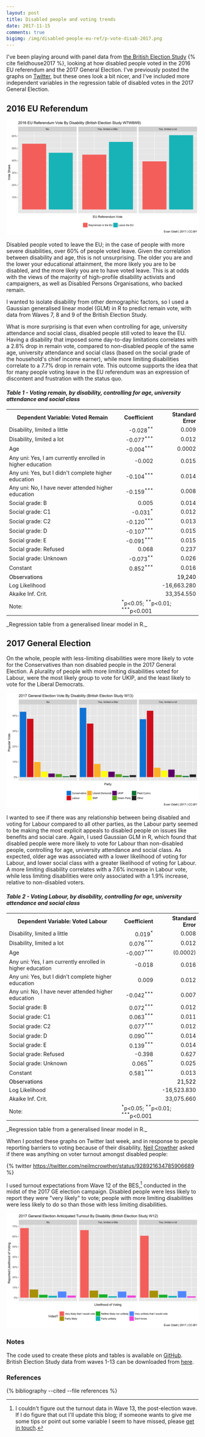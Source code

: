 ```yaml
---
layout: post
title: Disabled people and voting trends
date: 2017-11-15
comments: true
bigimg: /img/disabled-people-eu-ref/p-vote-disab-2017.png
---
```


I've been playing around with panel data from [the British Election Study](http://www.britishelectionstudy.com/data-object/british-election-study-combined-wave-1-13-internet-panel/) {% cite fieldhouse2017 %}, looking at how disabled people voted in the 2016 EU referendum and the 2017 General Election. I've previously posted the graphs on [Twitter](https://twitter.com/evanodell/status/928748930472513538), but these ones look a bit nicer, and I've included more independent variables in the regression table of disabled votes in the 2017 General Election.

## 2016 EU Referendum

<div class= "chart"><img src="/img/disabled-people-eu-ref/p-eu-vote-disab.png" alt=""></div>

Disabled people voted to leave the EU; in the case of people with more severe disabilities, over 60% of people voted leave. Given the correlation between disability and age, this is not unsurprising. The older you are and the lower your educational attainment, the more likely you are to be disabled, and the more likely you are to have voted leave. This is at odds with the views of the majority of high-profile disability activists and campaigners, as well as Disabled Persons Organisations, who backed remain.

I wanted to isolate disability from other demographic factors, so I used a Gaussian generalised linear model (GLM) in R to predict remain vote, with data from Waves 7, 8 and 9 of the British Election Study.

What is more surprising is that even when controlling for age, university attendance and social class, disabled people still voted to leave the EU. Having a disability that imposed some day-to-day limitations correlates with a 2.8% drop in remain vote, compared to non-disabled people of the same age, university attendance and social class (based on the social grade of the household's chief income earner), while more limiting disabilities correlate to a 7.7% drop in remain vote. This outcome supports the idea that for many people voting leave in the EU referendum was an expression of discontent and frustration with the status quo.


#### _Table 1 - Voting remain, by disability, controlling for age, university attendance and social class_
<table>
  <tr>
    <th>Dependent Variable: Voted Remain</th>
    <th style="text-align:right;">Coefficient</th>
    <th style="text-align:right;">Standard Error</th>
  </tr>
  <tr>
    <td>Disability, limited a little</td>
    <td style="text-align:right;">-0.028<sup>**</sup> </td>
    <td style="text-align:right;">0.009</td>
  </tr>
  <tr>
    <td>Disability, limited a lot</td>
    <td style="text-align:right;">-0.077<sup>***</sup></td>
    <td style="text-align:right;">0.012</td>
  </tr>
  <tr>
    <td>Age</td>
    <td style="text-align:right;">-0.004<sup>***</sup></td>
    <td style="text-align:right;">0.0002</td>
  </tr>
  <tr>
    <td>Any uni: Yes, I am currently enrolled in higher education</td>
    <td style="text-align:right;">-0.002</td>
    <td style="text-align:right;">0.015</td>
  </tr>
  <tr>
    <td>Any uni: Yes, but I didn't complete higher education</td>
    <td style="text-align:right;">-0.104<sup>***</sup></td>
    <td style="text-align:right;">0.014</td>
  </tr>
  <tr>
    <td>Any uni: No, I have never attended higher education</td>
    <td style="text-align:right;">-0.159<sup>***</sup></td>
    <td style="text-align:right;">0.008</td>
  </tr>
  <tr>
    <td>Social grade: B</td>
    <td style="text-align:right;">0.005</td>
    <td style="text-align:right;">0.014</td>
  </tr>
  <tr>
    <td>Social grade: C1</td>
    <td style="text-align:right;">-0.031<sup>*</sup></td>
    <td style="text-align:right;">0.012</td>
  </tr>
  <tr>
    <td>Social grade: C2</td>
    <td style="text-align:right;">-0.120<sup>***</sup></td>
    <td style="text-align:right;">0.013</td>
  </tr>
  <tr>
    <td>Social grade: D</td>
    <td style="text-align:right;">-0.107<sup>***</sup></td>
    <td style="text-align:right;">0.015</td>
  </tr>
  <tr>
    <td>Social grade: E</td>
    <td style="text-align:right;">-0.091<sup>***</sup></td>
    <td style="text-align:right;">0.015</td>
  </tr>
  <tr>
    <td>Social grade: Refused</td>
    <td style="text-align:right;">0.068</td>
    <td style="text-align:right;">0.237</td>
  </tr>
  <tr>
    <td>Social grade: Unknown</td>
    <td style="text-align:right;">-0.073<sup>**</sup></td>
    <td style="text-align:right;">0.026</td>
  </tr>
  <tr>
    <td>Constant</td>
    <td style="text-align:right;">0.852<sup>***</sup></td>
    <td style="text-align:right;">0.016</td>
  </tr>
  <tr style="border-top-width: 3px; color: black;">
    <td>Observations</td>
    <td style="text-align:right;" colspan="2">19,240</td>
  </tr>
  <tr>
    <td>Log Likelihood</td>
    <td style="text-align:right;" colspan="2">-16,663.280</td>
  </tr>
  <tr>
    <td>Akaike Inf. Crit.</td>
    <td style="text-align:right;" colspan="2">33,354.550</td>
  </tr>
  <tr>
    <td>Note:</td>
    <td colspan="2"><sup>*</sup>p&lt;0.05; <sup>**</sup>p&lt;0.01; <sup>***</sup>p&lt;0.001</td>
  </tr>
</table>
_Regression table from a generalised linear model in R._


## 2017 General Election

On the whole, people with less-limiting disabilities were more likely to vote for the Conservatives than non disabled people in the 2017 General Election. A plurality of people with more limiting disabilities voted for Labour, were the most likely group to vote for UKIP, and the least likely to vote for the Liberal Democrats.

<div class= "chart"><img src="/img/disabled-people-eu-ref/p-vote-disab-2017.png" alt=""></div>

I wanted to see if there was any relationship between being disabled and voting for Labour compared to all other parties, as the Labour party seemed to be making the most explicit appeals to disabled people on issues like benefits and social care. Again, I used Gaussian GLM in R, which found that disabled people were more likely to vote for Labour than non-disabled people, controlling for age, university attendance and social class. As expected, older age was associated with a lower likelihood of voting for Labour, and lower social class with a greater likelihood of voting for Labour. A more limiting disability correlates with a 7.6% increase in Labour vote, while less limiting disabilities were only associated with a 1.9% increase, relative to non-disabled voters.

#### _Table 2 - Voting Labour, by disability, controlling for age, university attendance and social class_
<table>
<tr>
  <th>Dependent Variable: Voted Labour</th>
  <th style="text-align:right;">Coefficient</th>
  <th style="text-align:right;">Standard Error</th>
</tr>
<tr>
  <td>Disability, limited a little</td>
  <td style="text-align:right">0.019<sup>*</sup></td>
  <td style="text-align:right">0.008</td>
</tr>
<tr>
  <td>Disability, limited a lot</td>
  <td style="text-align:right">0.076<sup>***</sup></td>
  <td style="text-align:right">0.012</td>
</tr>
<tr>
  <td>Age</td>
  <td style="text-align:right">-0.007<sup>***</sup></td>
  <td style="text-align:right">(0.0002)</td>
</tr>
<tr>
  <td>Any uni: Yes, I am currently enrolled in higher education</td>
  <td style="text-align:right">-0.018</td>
  <td style="text-align:right">0.016</td>
</tr>
<tr>
  <td>Any uni: Yes, but I didn’t complete higher education</td>
  <td style="text-align:right">0.009</td>
  <td style="text-align:right">0.012</td>
</tr>
<tr>
  <td>Any uni: No, I have never attended higher education</td>
  <td style="text-align:right">-0.042<sup>***</sup></td>
  <td style="text-align:right">0.007</td>
</tr>
<tr>
  <td>Social grade: B</td>
  <td style="text-align:right">0.072<sup>***</sup></td>
  <td style="text-align:right">0.012</td>
</tr>
<tr>
  <td>Social grade: C1</td>
  <td style="text-align:right">0.063<sup>***</sup></td>
  <td style="text-align:right">0.011</td>
</tr>
<tr>
  <td>Social grade: C2</td>
  <td style="text-align:right">0.077<sup>***</sup></td>
  <td style="text-align:right">0.012</td>
</tr>
<tr>
  <td>Social grade: D</td>
  <td style="text-align:right">0.090<sup>***</sup></td>
  <td style="text-align:right">0.014</td>
</tr>
<tr>
  <td>Social grade: E</td>
  <td style="text-align:right">0.139<sup>***</sup></td>
  <td style="text-align:right">0.014</td>
</tr>
<tr>
  <td>Social grade: Refused</td>
  <td style="text-align:right">-0.398</td>
  <td style="text-align:right">0.627</td>
</tr>
<tr>
  <td>Social grade: Unknown</td>
  <td style="text-align:right">0.065<sup>**</sup></td>
  <td style="text-align:right">0.025</td>
</tr>
<tr>
  <td>Constant</td>
  <td style="text-align:right">0.581<sup>***</sup></td>
  <td style="text-align:right">0.013</td>
</tr>
<tr style="border-top-width: 3px; color: black;">
  <td>Observations</td>
  <td style="text-align:right;" colspan="2">21,522</td>
</tr>
<tr>
  <td>Log Likelihood</td>
  <td style="text-align:right;" colspan="2">-16,523.830</td>
</tr>
<tr>
  <td>Akaike Inf. Crit.</td>
  <td style="text-align:right;" colspan="2">33,075.660</td>
</tr>
<tr>
  <td>Note:</td>
  <td colspan="2"><sup>*</sup>p&lt;0.05; <sup>**</sup>p&lt;0.01; <sup>***</sup>p&lt;0.001</td>
</tr>
</table>
_Regression table from a generalised linear model in R._

When I posted these graphs on Twitter last week, and in response to people reporting barriers to voting because of their disability, [Neil Crowther](https://makingrightsmakesense.wordpress.com/) asked if there was anything on voter turnout amongst disabled people:

{% twitter https://twitter.com/neilmcrowther/status/928921634785906689 %}

I used turnout expectations from Wave 12 of the BES,[^1] conducted in the midst of the 2017 GE election campaign. Disabled people were less likely to report they were "very likely" to vote; people with more limiting disabilities were less likely to do so than those with less limiting disabilities.

<div class= "chart"><img src="/img/disabled-people-eu-ref/p-turnout-disab-2017.png" alt=""></div>

### Notes

The code used to create these plots and tables is available on [GitHub](https://github.com/evanodell/disability-voting). British Election Study data from waves 1-13 can be downloaded from [here](http://www.britishelectionstudy.com/data-object/british-election-study-combined-wave-1-13-internet-panel/).


### References

{% bibliography --cited --file references %}




[^1]: I couldn't figure out the turnout data in Wave 13, the post-election wave. If I do figure that out I'll update this blog; if someone wants to give me some tips or point out some variable I seem to have missed, please [get in touch](mailto:evanodell91@gmail.com).
